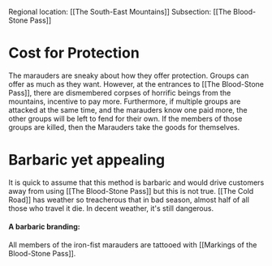 Regional location: [[The South-East Mountains]]
Subsection: [[The Blood-Stone Pass]] 
# Cost for Protection
The marauders are sneaky about how they offer protection. Groups can offer as much as they want. However, at the entrances to [[The Blood-Stone Pass]], there are dismembered corpses of horrific beings from the mountains, incentive to pay more. Furthermore, if multiple groups are attacked at the same time, and the marauders know one paid more, the other groups will be left to fend for their own. If the members of those groups are killed, then the Marauders take the goods for themselves.

# Barbaric yet appealing
It is quick to assume that this method is barbaric and would drive customers away from using [[The Blood-Stone Pass]] but this is not true. [[The Cold Road]] has weather so treacherous that in bad season, almost half of all those who travel it die. In decent weather, it's still dangerous. 

#### A barbaric branding:
All members of the iron-fist marauders are tattooed with [[Markings of the Blood-Stone Pass]]. 